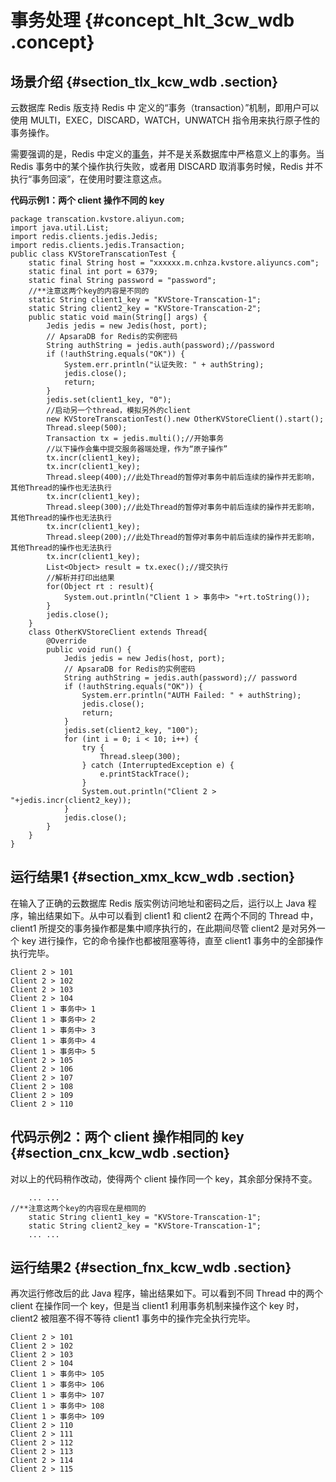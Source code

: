 # 事务处理 {#concept_hlt_3cw_wdb .concept}

## 场景介绍 {#section_tlx_kcw_wdb .section}

云数据库 Redis 版支持 Redis 中 定义的“事务（transaction）”机制，即用户可以使用 MULTI，EXEC，DISCARD，WATCH，UNWATCH 指令用来执行原子性的事务操作。

需要强调的是，Redis 中定义的[事务](http://redis.io/topics/transactions)，并不是关系数据库中严格意义上的事务。当 Redis 事务中的某个操作执行失败，或者用 DISCARD 取消事务时候，Redis 并不执行“事务回滚”，在使用时要注意这点。

**代码示例1：两个 client 操作不同的 key**

```
package transcation.kvstore.aliyun.com;
import java.util.List;
import redis.clients.jedis.Jedis;
import redis.clients.jedis.Transaction;
public class KVStoreTranscationTest {
    static final String host = "xxxxxx.m.cnhza.kvstore.aliyuncs.com";
    static final int port = 6379;
    static final String password = "password";
    //**注意这两个key的内容是不同的
    static String client1_key = "KVStore-Transcation-1";
    static String client2_key = "KVStore-Transcation-2";
    public static void main(String[] args) {
        Jedis jedis = new Jedis(host, port);
        // ApsaraDB for Redis的实例密码
        String authString = jedis.auth(password);//password
        if (!authString.equals("OK")) {
            System.err.println("认证失败: " + authString);
            jedis.close();
            return;
        }
        jedis.set(client1_key, "0");
        //启动另一个thread，模拟另外的client
        new KVStoreTranscationTest().new OtherKVStoreClient().start();
        Thread.sleep(500);
        Transaction tx = jedis.multi();//开始事务
        //以下操作会集中提交服务器端处理，作为“原子操作”
        tx.incr(client1_key);
        tx.incr(client1_key);
        Thread.sleep(400);//此处Thread的暂停对事务中前后连续的操作并无影响，其他Thread的操作也无法执行
        tx.incr(client1_key);
        Thread.sleep(300);//此处Thread的暂停对事务中前后连续的操作并无影响，其他Thread的操作也无法执行
        tx.incr(client1_key);
        Thread.sleep(200);//此处Thread的暂停对事务中前后连续的操作并无影响，其他Thread的操作也无法执行
        tx.incr(client1_key);
        List<Object> result = tx.exec();//提交执行
        //解析并打印出结果
        for(Object rt : result){
            System.out.println("Client 1 > 事务中> "+rt.toString());
        }
        jedis.close();
    }
    class OtherKVStoreClient extends Thread{
        @Override
        public void run() {
            Jedis jedis = new Jedis(host, port);
            // ApsaraDB for Redis的实例密码
            String authString = jedis.auth(password);// password
            if (!authString.equals("OK")) {
                System.err.println("AUTH Failed: " + authString);
                jedis.close();
                return;
            }
            jedis.set(client2_key, "100");
            for (int i = 0; i < 10; i++) {
                try {
                    Thread.sleep(300);
                } catch (InterruptedException e) {
                    e.printStackTrace();
                }
                System.out.println("Client 2 > "+jedis.incr(client2_key));
            }
            jedis.close();
        }
    }
}
```

## 运行结果1 {#section_xmx_kcw_wdb .section}

在输入了正确的云数据库 Redis 版实例访问地址和密码之后，运行以上 Java 程序，输出结果如下。从中可以看到 client1 和 client2 在两个不同的 Thread 中，client1 所提交的事务操作都是集中顺序执行的，在此期间尽管 client2 是对另外一个 key 进行操作，它的命令操作也都被阻塞等待，直至 client1 事务中的全部操作执行完毕。

```
Client 2 > 101
Client 2 > 102
Client 2 > 103
Client 2 > 104
Client 1 > 事务中> 1
Client 1 > 事务中> 2
Client 1 > 事务中> 3
Client 1 > 事务中> 4
Client 1 > 事务中> 5
Client 2 > 105
Client 2 > 106
Client 2 > 107
Client 2 > 108
Client 2 > 109
Client 2 > 110
```

## 代码示例2：两个 client 操作相同的 key {#section_cnx_kcw_wdb .section}

对以上的代码稍作改动，使得两个 client 操作同一个 key，其余部分保持不变。

```
    ... ... 
//**注意这两个key的内容现在是相同的
    static String client1_key = "KVStore-Transcation-1";
    static String client2_key = "KVStore-Transcation-1";
    ... ...
```

## 运行结果2 {#section_fnx_kcw_wdb .section}

再次运行修改后的此 Java 程序，输出结果如下。可以看到不同 Thread 中的两个 client 在操作同一个 key，但是当 client1 利用事务机制来操作这个 key 时，client2 被阻塞不得不等待 client1 事务中的操作完全执行完毕。

```
Client 2 > 101
Client 2 > 102
Client 2 > 103
Client 2 > 104
Client 1 > 事务中> 105
Client 1 > 事务中> 106
Client 1 > 事务中> 107
Client 1 > 事务中> 108
Client 1 > 事务中> 109
Client 2 > 110
Client 2 > 111
Client 2 > 112
Client 2 > 113
Client 2 > 114
Client 2 > 115
```

